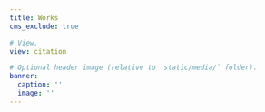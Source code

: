 ```yaml
---
title: Works
cms_exclude: true

# View.
view: citation

# Optional header image (relative to `static/media/` folder).
banner:
  caption: ''
  image: ''
---
```

